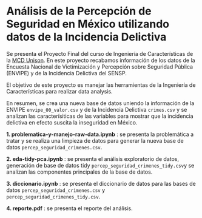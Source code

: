 # Análisis de la Percepción de Seguridad en México utilizando datos de la Incidencia Delictiva

Se presenta el Proyecto Final del curso de Ingeniería de Características de la [MCD Unison](https://mcd.unison.mx/). En este proyecto recabamos información de los datos de la Encuesta Nacional de Victimización y Percepción sobre Seguridad Pública (ENVIPE) y de la Incidencia Delictiva del SENSP. 

El objetivo de este proyecto es manejar las herramientas de la Ingeniería de Características para realizar data analysis.

En resumen, se crea una nueva base de datos uniendo la información de la ENVIPE `envipe_00_valor.csv` y de la Incidencia Delictiva `crimes.csv` y se analizan las caracterísiticas de las variables para mostrar que la incidencia delictiva en efecto suscita la inseguridad en México.

**1. problematica-y-manejo-raw-data.ipynb** : se presenta la problemática a tratar y se realiza una limpieza de datos para generar la nueva base de datos     `percep_seguridad_crimenes.csv`.

**2. eda-tidy-pca.ipynb** : se presenta el análisis exploratorio de datos, generación de base de datos tidy `percep_seguridad_crimenes_tidy.csv`y se analizan las componentes principales de la base de datos.

**3. diccionario.ipynb** : se presenta el diccionario de datos para las bases de datos `percep_seguridad_crimenes.csv` y `percep_seguridad_crimenes_tidy.csv`.

**4. reporte.pdf** : se presenta el reporte del análisis.
